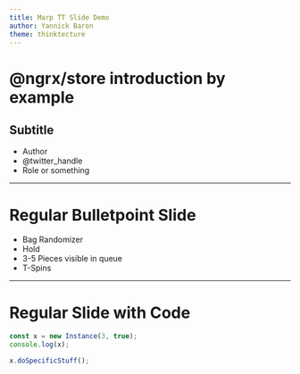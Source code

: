 ```yaml
---
title: Marp TT Slide Demo
author: Yannick Baron
theme: thinktecture
---
```


<!-- _class: title -->

# @ngrx/store introduction by example

## Subtitle

- Author
- @twitter_handle
- Role or something

---

# Regular Bulletpoint Slide

- Bag Randomizer
- Hold
- 3-5 Pieces visible in queue
- T-Spins

---

# Regular Slide with Code

```ts
const x = new Instance(3, true);
console.log(x);

x.doSpecificStuff();
```
